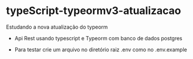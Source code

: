# typeScript-typeormv3-atualizacao
Estudando a nova atualização do  typeorm 

- Api Rest usando typescript e Typeorm com banco de dados postgres 

- Para testar crie um arquivo no diretório raiz .env como no .env.example 

 
